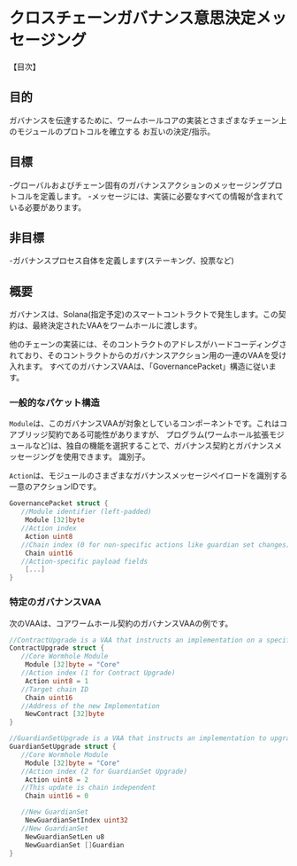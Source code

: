 # クロスチェーンガバナンス意思決定メッセージング

【目次】

## 目的

ガバナンスを伝達するために、ワームホールコアの実装とさまざまなチェーン上のモジュールのプロトコルを確立する
お互いの決定/指示。

## 目標

-グローバルおよびチェーン固有のガバナンスアクションのメッセージングプロトコルを定義します。
-メッセージには、実装に必要なすべての情報が含まれている必要があります。

## 非目標

-ガバナンスプロセス自体を定義します(ステーキング、投票など)

## 概要

ガバナンスは、Solana(指定予定)のスマートコントラクトで発生します。この契約は、最終決定されたVAAをワームホールに渡します。

他のチェーンの実装には、そのコントラクトのアドレスがハードコーディングされており、そのコントラクトからのガバナンスアクション用の一連のVAAを受け入れます。
すべてのガバナンスVAAは、「GovernancePacket」構造に従います。

### 一般的なパケット構造

`Module`は、このガバナンスVAAが対象としているコンポーネントです。これはコアブリッジ契約である可能性がありますが、
プログラム(ワームホール拡張モジュールなど)は、独自の機能を選択することで、ガバナンス契約とガバナンスメッセージングを使用できます。
識別子。

`Action`は、モジュールのさまざまなガバナンスメッセージペイロードを識別する一意のアクションIDです。

```go
GovernancePacket struct {
   //Module identifier (left-padded)
    Module [32]byte
   //Action index
    Action uint8
   //Chain index (0 for non-specific actions like guardian set changes)
    Chain uint16
   //Action-specific payload fields
    [...]
}
```

### 特定のガバナンスVAA

次のVAAは、コアワームホール契約のガバナンスVAAの例です。

```go
//ContractUpgrade is a VAA that instructs an implementation on a specific chain to upgrade itself
ContractUpgrade struct {
   //Core Wormhole Module
    Module [32]byte = "Core"
   //Action index (1 for Contract Upgrade)
    Action uint8 = 1
   //Target chain ID
    Chain uint16
   //Address of the new Implementation
    NewContract [32]byte
}

//GuardianSetUpgrade is a VAA that instructs an implementation to upgrade the current guardian set
GuardianSetUpgrade struct {
   //Core Wormhole Module
    Module [32]byte = "Core"
   //Action index (2 for GuardianSet Upgrade)
    Action uint8 = 2
   //This update is chain independent
    Chain uint16 = 0

   //New GuardianSet
    NewGuardianSetIndex uint32
   //New GuardianSet
    NewGuardianSetLen u8
    NewGuardianSet []Guardian
}
```
